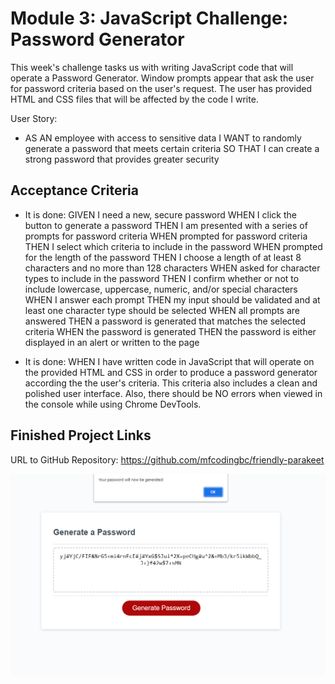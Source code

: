 # Module 3: JavaScript Challenge: Password Generator

This week's challenge tasks us with writing JavaScript code that will operate a Password Generator. Window prompts appear that ask the user for password criteria based on the user's request. The user has provided HTML and CSS files that will be affected by the code I write.

User Story:
* AS AN employee with access to sensitive data
I WANT to randomly generate a password that meets certain criteria
SO THAT I can create a strong password that provides greater security

## Acceptance Criteria

* It is done:
GIVEN I need a new, secure password
WHEN I click the button to generate a password
THEN I am presented with a series of prompts for password criteria
WHEN prompted for password criteria
THEN I select which criteria to include in the password
WHEN prompted for the length of the password
THEN I choose a length of at least 8 characters and no more than 128 characters
WHEN asked for character types to include in the password
THEN I confirm whether or not to include lowercase, uppercase, numeric, and/or special characters
WHEN I answer each prompt
THEN my input should be validated and at least one character type should be selected
WHEN all prompts are answered
THEN a password is generated that matches the selected criteria
WHEN the password is generated
THEN the password is either displayed in an alert or written to the page

* It is done:
WHEN I have written code in JavaScript that will operate on the provided HTML and CSS in order to produce a password generator according the the user's criteria. This criteria also includes a clean and polished user interface. Also, there should be NO errors when viewed in the console while using Chrome DevTools.

## Finished Project Links

<!-- URL to site: Included once project is complete. -->

URL to GitHub Repository: https://github.com/mfcodingbc/friendly-parakeet

![Finished Site Screenshot](./deployed-site-screenshot.PNG)
